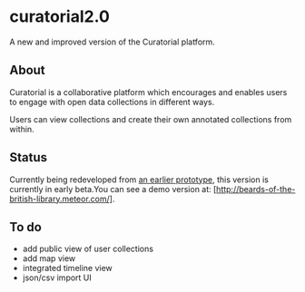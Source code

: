 # curatorial2.0

A new and improved version of the Curatorial platform.

## About

Curatorial is a collaborative platform which encourages and enables users to engage with open data collections in different ways.

Users can view collections and create their own annotated collections from within.

## Status

Currently being redeveloped from [an earlier prototype](http://www.artefacto.org.uk/content/portfolio_item/data-tales-narrating-the-infinite-archive/), this version is currently in early beta.You can see a demo version at:
[http://beards-of-the-british-library.meteor.com/].


## To do
- add public view of user collections
- add map view
- integrated timeline view
- json/csv import UI


